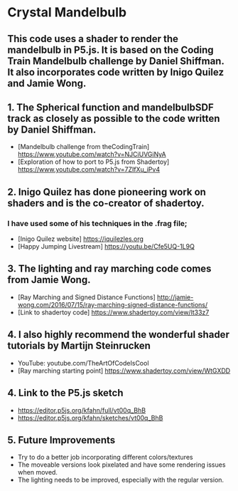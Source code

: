 # Crystal Mandelbulb

## This code uses a shader to render the mandelbulb in P5.js.  It is based on the Coding Train Mandelbulb challenge by Daniel Shiffman.  It also incorporates code written by Inigo Quilez and Jamie Wong.

## 1.  The Spherical function and mandelbulbSDF track as closely as possible to the code written by Daniel Shiffman. 

- [Mandelbulb challenge from theCodingTrain]  https://www.youtube.com/watch?v=NJCiUVGiNyA
- [Exploration of how to port to P5.js from Shadertoy] https://www.youtube.com/watch?v=7ZIfXu_iPv4

## 2.  Inigo Quilez  has done pioneering work on shaders and is the co-creator of shadertoy.  
### I have used some of his techniques in the .frag file; 
- [Inigo Quilez website] https://iquilezles.org
- [Happy Jumping Livestream] https://youtu.be/Cfe5UQ-1L9Q

## 3.  The lighting and ray marching code comes from Jamie Wong.
- [Ray Marching and Signed Distance Functions] http://jamie-wong.com/2016/07/15/ray-marching-signed-distance-functions/
- [Link to shadertoy code] https://www.shadertoy.com/view/lt33z7

## 4.  I also highly recommend the wonderful shader tutorials by Martijn Steinrucken 
- YouTube: youtube.com/TheArtOfCodeIsCool
- [Ray marching starting point] https://www.shadertoy.com/view/WtGXDD

## 4.  Link to the P5.js sketch
- https://editor.p5js.org/kfahn/full/vt00q_BhB
- https://editor.p5js.org/kfahn/sketches/vt00q_BhB

## 5.   Future Improvements 

- Try to do a better job incorporating different colors/textures
- The moveable versions look pixelated and have some rendering issues when moved.
- The lighting needs to be improved, especially with the regular version.
